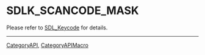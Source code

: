# SDLK_SCANCODE_MASK

Please refer to [SDL_Keycode](SDL_Keycode) for details.

----
[CategoryAPI](CategoryAPI), [CategoryAPIMacro](CategoryAPIMacro)

